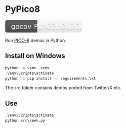 # PyPico8

<img src="badge.svg?bg=orange&v=99%" alt="test badge">

Run [PICO-8](https://www.lexaloffle.com/pico-8.php) demos in Python.

## Install on Windows

```cmd
python -m venv .venv
.venv\Scripts\activate
python -m pip install -r requirements.txt
```

The src folder contains demos ported from Twitter/X etc.

## Use

```cmd
.venv\Scripts\activate
python src\snek.py
```
